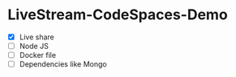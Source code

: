 # LiveStream-CodeSpaces-Demo

- [x] Live share
- [ ] Node JS
- [ ] Docker file
- [ ] Dependencies like Mongo
